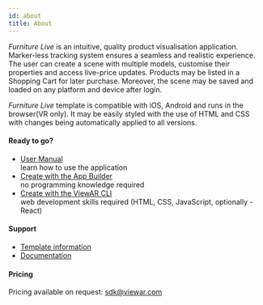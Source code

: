 ```yaml
---
id: about
title: About
---
```


_Furniture Live_ is an intuitive, quality product visualisation application. Marker-less tracking system ensures a seamless and realistic experience. The user can create a scene with multiple models, customise their properties and access live-price updates. Products may be listed in a Shopping Cart for later purchase. Moreover, the scene may be saved and loaded on any platform and device after login.

_Furniture Live_ template is compatible with iOS, Android and runs in the browser(VR only). It may be easily styled with the use of HTML and CSS with changes being automatically applied to all versions.

#### Ready to go?

- [User Manual](/docs/tutorials/manuals/furniture_live)  
  learn how to use the application
- [Create with the App Builder](./app_builder)  
  no programming knowledge required
- [Create with the ViewAR CLI](./cli)  
  web development skills required (HTML, CSS, JavaScript, optionally - React)

#### Support

- [Template information](https://www.viewar.com/template/funiture-live/)
- [Documentation](/docs/sdk/overview)

#### Pricing

Pricing available on request: <sdk@viewar.com>
